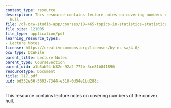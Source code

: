 ```yaml
---
content_type: resource
description: This resource contains lecture notes on covering numbers of the convex
  hull.
file: /ol-ocw-studio-app/courses/18-465-topics-in-statistics-statistical-learning-theory-spring-2007/bd532e5656037344e3100d54e1bd288c_l17.pdf
file_size: 121005
file_type: application/pdf
learning_resource_types:
- Lecture Notes
license: https://creativecommons.org/licenses/by-nc-sa/4.0/
ocw_type: OCWFile
parent_title: Lecture Notes
parent_type: CourseSection
parent_uid: a1b5ab94-b32e-92a2-777b-3ce81b841896
resourcetype: Document
title: l17.pdf
uid: bd532e56-5603-7344-e310-0d54e1bd288c
---
```

This resource contains lecture notes on covering numbers of the convex hull.